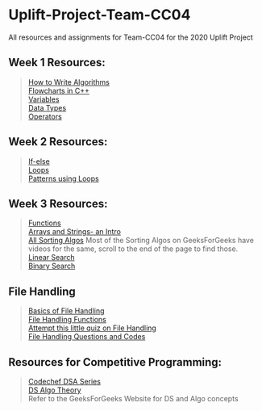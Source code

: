 # Uplift-Project-Team-CC04
All resources and assignments for Team-CC04 for the 2020 Uplift Project

## Week 1 Resources:
> <a href="https://www.programiz.com/dsa/algorithm">How to Write Algorithms</a> <br>
> <a href="https://www.programiz.com/dsa/algorithm">Flowcharts in C++</a> <br>
> <a href="https://www.programiz.com/cpp-programming/variables-literals">Variables</a> <br>
> <a href="https://www.programiz.com/cpp-programming/data-types">Data Types</a> <br>
> <a href="https://www.tutorialspoint.com/cplusplus/cpp_operators.htm">Operators</a> <br>

## Week 2 Resources:
> <a href="https://www.geeksforgeeks.org/decision-making-c-c-else-nested-else/">If-else</a> <br>
> <a href="https://www.geeksforgeeks.org/loops-in-c-and-cpp/">Loops</a> <br>
> <a href="https://www.programiz.com/cpp-programming/examples/pyramid-pattern">Patterns using Loops</a> <br>

## Week 3 Resources:
> <a href="https://www.programiz.com/cpp-programming/function">Functions</a> <br>
> <a href="https://www.programiz.com/cpp-programming/arrays">Arrays and Strings- an Intro</a> <br>
> <a href="https://www.geeksforgeeks.org/sorting-algorithms/">All Sorting Algos</a> Most of the Sorting Algos on GeeksForGeeks have videos for the same, scroll to the end of the page to find those. <br>
> <a href="https://www.geeksforgeeks.org/linear-search/">Linear Search</a> <br>
> <a href="https://www.geeksforgeeks.org/binary-search/">Binary Search</a> <br>


## File Handling
> <a href="https://www.w3schools.in/cplusplus-tutorial/working-with-files/"> Basics of File Handling </a><br>
> <a href="https://halls-of-valhalla.org/beta/codes/program-to-create-add-modify-delete-display-search-in-binary-file,72/"> File Handling Functions </a> <br>
> <a href="https://www.sanfoundry.com/cplusplus-programming-questions-answers-file-handling/"> Attempt this little quiz on File Handling </a><br>
> <a href="https://www.studocu.com/en-gb/document/university-of-northampton/programming/lecture-notes/file-handling-in-c-lectures-notes/3332637/view"> File Handling Questions and Codes </a><br>


## Resources for Competitive Programming:
> <a href="https://www.codechef.com/LEARNDSA"> Codechef DSA Series </a><br>
> <a href="https://www.tutorialspoint.com/data_structures_algorithms/algorithms_basics.htm"> DS Algo Theory </a> <br>
> Refer to the GeeksForGeeks Website for DS and Algo concepts
